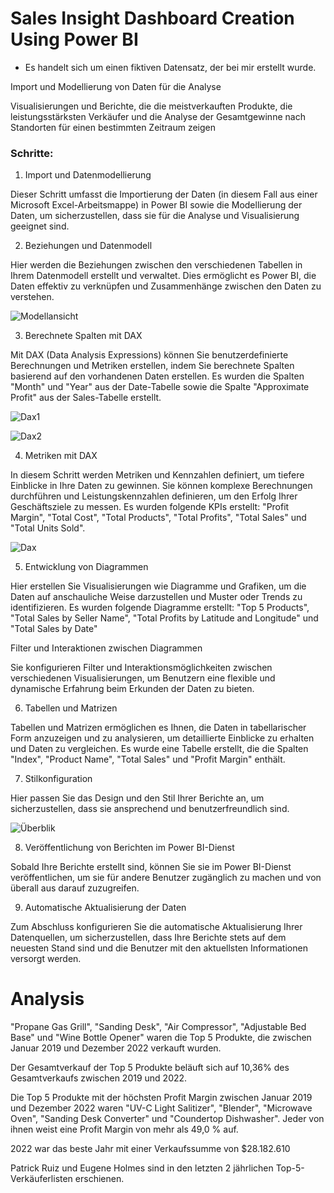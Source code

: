 
# Sales Insight Dashboard Creation Using Power BI
- Es handelt sich um einen fiktiven Datensatz, der bei mir erstellt wurde.

Import und Modellierung von Daten für die Analyse

Visualisierungen und Berichte, die die meistverkauften Produkte, die leistungsstärksten Verkäufer und die Analyse der Gesamtgewinne nach Standorten für einen bestimmten Zeitraum zeigen

### Schritte:
1) Import und Datenmodellierung

Dieser Schritt umfasst die Importierung der Daten (in diesem Fall aus einer Microsoft Excel-Arbeitsmappe) in Power BI sowie die Modellierung der Daten, um sicherzustellen, dass sie für die Analyse und Visualisierung geeignet sind.

2) Beziehungen und Datenmodell

Hier werden die Beziehungen zwischen den verschiedenen Tabellen in Ihrem Datenmodell erstellt und verwaltet. Dies ermöglicht es Power BI, die Daten effektiv zu verknüpfen und Zusammenhänge zwischen den Daten zu verstehen.


![Modellansicht](https://github.com/kwilhelmde/Sales-Insight-Dashboard-Creation-Using-Power-BI/assets/143781812/c0b02a21-9d67-4c91-85ba-ff752fa8a7d8)


3) Berechnete Spalten mit DAX

Mit DAX (Data Analysis Expressions) können Sie benutzerdefinierte Berechnungen und Metriken erstellen, indem Sie berechnete Spalten basierend auf den vorhandenen Daten erstellen. Es wurden die Spalten "Month" und "Year" aus der Date-Tabelle sowie die Spalte "Approximate Profit" aus der Sales-Tabelle erstellt.

![Dax1](https://github.com/kwilhelmde/Sales-Insight-Dashboard-Creation-Using-Power-BI/assets/143781812/9d773c58-9da8-459f-b2f7-aac278d0d91a)

![Dax2](https://github.com/kwilhelmde/Sales-Insight-Dashboard-Creation-Using-Power-BI/assets/143781812/735d48b7-8caa-47f0-a5a5-b3d78a7ebabc)

4) Metriken mit DAX

In diesem Schritt werden Metriken und Kennzahlen definiert, um tiefere Einblicke in Ihre Daten zu gewinnen. Sie können komplexe Berechnungen durchführen und Leistungskennzahlen definieren, um den Erfolg Ihrer Geschäftsziele zu messen. Es wurden folgende KPIs erstellt: "Profit Margin", "Total Cost", "Total Products", "Total Profits", "Total Sales" und "Total Units Sold".

![Dax](https://github.com/kwilhelmde/Sales-Insight-Dashboard-Creation-Using-Power-BI/assets/143781812/0246af0b-6605-474a-bde0-691044842086)

5) Entwicklung von Diagrammen

Hier erstellen Sie Visualisierungen wie Diagramme und Grafiken, um die Daten auf anschauliche Weise darzustellen und Muster oder Trends zu identifizieren. Es wurden folgende Diagramme erstellt: "Top 5 Products", "Total Sales by Seller Name", "Total Profits by Latitude and Longitude" und "Total Sales by Date"

Filter und Interaktionen zwischen Diagrammen

Sie konfigurieren Filter und Interaktionsmöglichkeiten zwischen verschiedenen Visualisierungen, um Benutzern eine flexible und dynamische Erfahrung beim Erkunden der Daten zu bieten.

6) Tabellen und Matrizen

Tabellen und Matrizen ermöglichen es Ihnen, die Daten in tabellarischer Form anzuzeigen und zu analysieren, um detaillierte Einblicke zu erhalten und Daten zu vergleichen. Es wurde eine Tabelle erstellt, die die Spalten "Index", "Product Name", "Total Sales" und "Profit Margin" enthält.

7) Stilkonfiguration

Hier passen Sie das Design und den Stil Ihrer Berichte an, um sicherzustellen, dass sie ansprechend und benutzerfreundlich sind.

![Überblik](https://github.com/kwilhelmde/Sales-Insight-Dashboard-Creation-Using-Power-BI/assets/143781812/45f20f2f-af1f-47ad-a608-7eef7eb4cabf)


8) Veröffentlichung von Berichten im Power BI-Dienst

Sobald Ihre Berichte erstellt sind, können Sie sie im Power BI-Dienst veröffentlichen, um sie für andere Benutzer zugänglich zu machen und von überall aus darauf zuzugreifen.

9) Automatische Aktualisierung der Daten

Zum Abschluss konfigurieren Sie die automatische Aktualisierung Ihrer Datenquellen, um sicherzustellen, dass Ihre Berichte stets auf dem neuesten Stand sind und die Benutzer mit den aktuellsten Informationen versorgt werden.


# Analysis

"Propane Gas Grill", "Sanding Desk", "Air Compressor", "Adjustable Bed Base" und "Wine Bottle Opener" waren die Top 5 Produkte, die zwischen Januar 2019 und Dezember 2022 verkauft wurden.

Der Gesamtverkauf der Top 5 Produkte beläuft sich auf 10,36% des Gesamtverkaufs zwischen 2019 und 2022.

Die Top 5 Produkte mit der höchsten Profit Margin zwischen Januar 2019 und Dezember 2022 waren "UV-C Light Salitizer", "Blender", "Microwave Oven", "Sanding Desk Converter" und "Coundertop Dishwasher". Jeder von ihnen weist eine Profit Margin von mehr als 49,0 % auf.

2022 war das beste Jahr mit einer Verkaufssumme von $28.182.610

Patrick Ruiz und Eugene Holmes sind in den letzten 2 jährlichen Top-5-Verkäuferlisten erschienen.

